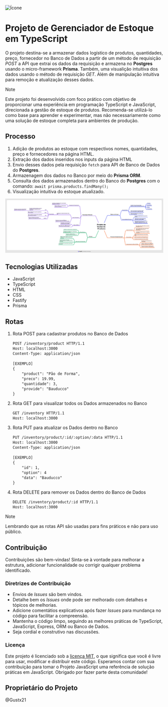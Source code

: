 ![Ícone](https://img.icons8.com/?size=100&id=vMqgHSToxrJR&format=png&color=ffffff)

# Projeto de Gerenciador de Estoque em TypeScript
 O projeto destina-se a armazenar dados logístico de produtos, quantidades, preço, fornecedor no Banco de Dados a partir de um método de requisição *POST* a API que extrai os dados da requisição e armazena no **Postgres** usando o micro-framework **Prisma**. Também, uma visualição intuitiva dos dados usando o método de requisição *GET*. Além de manipulação intuitiva para remoção e atualização desses dados.

> [!NOTE]
>
> Este projeto foi desenvolvido com foco prático com objetivo de proporcionar uma experiência em programação TypeScript e JavaScript, direcionada a gestão de estoque de produtos. Recomenda-se utilizá-lo como base para aprender e experimentar, mas não necessariamente como uma solução de estoque completa para ambientes de produção.

## Processo
1. Adição de produtos ao estoque com respectivos nomes, quantidades, preço e fornecedores na página HTML.
2. Extração dos dados inseridos nos inputs da página HTML
3. Envio desses dados pela requisição ```fetch``` para API de Banco de Dados do **Postgres**.
2. Armazenagem dos dados no Banco por meio do **Prisma ORM**.
3. Consulta dos dados armazenados dentro do Banco do **Postgres** com o comando: `await prisma.products.findMany();`
4. Visualização intuitiva do estoque atualizado.
   
![Mapa mental do projeto](./image/mapa-mental.png)

## Tecnologias Utilizadas
* JavaScript
* TypeScript
* HTML
* CSS
* Fastify
* Prisma

## Rotas
1. Rota POST para cadastrar produtos no Banco de Dados 
    ```http
    POST /inventory/product HTTP/1.1
    Host: localhost:3000
    Content-Type: application/json

    [EXEMPLO]
    {
        "product": "Pão de Forma",
        "preco": 19.99,
        "quantidade": 3,
        "provide": "Bauducco"
    }
    ```

2. Rota GET para visualizar todos os Dados armazenados no Banco 
    ```http
    GET /inventory HTTP/1.1
    Host: localhost:3000
    ```

3. Rota PUT para atualizar os Dados dentro no Banco
    ```http
    PUT /inventory/product/:id/:option/:data HTTP/1.1
    Host: localhost:3000
    Content-Type: application/json

    [EXEMPLO]
    {
        "id": 1,
        "option": 4
        "data": "Bauducco"
    }
    ```

4. Rota DELETE para remover os Dados dentro do Banco de Dados
    ```http
    DELETE /inventory/product/:id HTTP/1.1
    Host: localhost:3000
    ```

> [!NOTE]
>
> Lembrando que as rotas API são usadas para fins práticos e não para uso público. 

## Contribuição
 Contribuições são bem-vindas! Sinta-se à vontade para melhorar a estrutura, adicionar funcionalidade ou corrigir qualquer problema identificado.

### Diretrizes de Contribuição
- Envios de *Issues* são bem vindos.
- Detalhe bem os *Issues* onde pode ser melhorado com detalhes e tópicos de melhorias.
- Adicione comentátios explicativos após fazer *Issues* para mundança no código para facilitar a compreensão.
- Mantenha o código limpo, seguindo as melhores práticas de TypeScript, JavaScript, Express, ORM ou Banco de Dados.
- Seja cordial e construtivo nas discussões.

### Licença
 Este projeto é licenciado sob a [licença MIT](LICENSE), o que significa que você é livre para usar, modificar e distribuir este código.
 Esperamos contar com sua contribuição para tomar o Projeto JavaScript uma referência de solução práticas em JavaScript. Obrigado por fazer parte desta comunidade!

## Proprietário do Projeto
 @Gustx21
